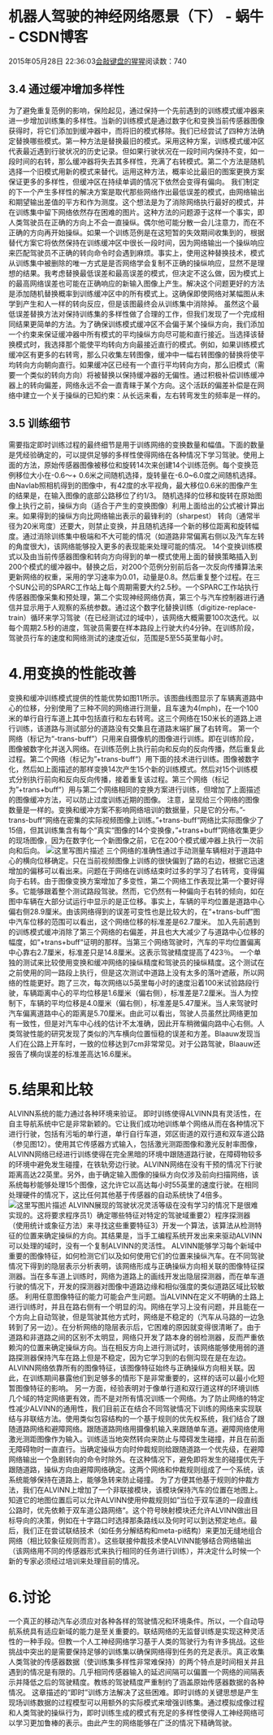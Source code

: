 
# 机器人驾驶的神经网络愿景（下） - 蜗牛 - CSDN博客


2015年05月28日 22:36:03[会敲键盘的猩猩](https://me.csdn.net/u010182633)阅读数：740


## 3.4 通过缓冲增加多样性
为了避免重复范例的影响，保险起见，通过保持一个先前遇到的训练模式缓冲器来进一步增加训练集的多样性。当新的训练模式是通过数字化和变换当前传感器图像获得时，将它们添加到缓冲器中，而将旧的模式移除。我们已经尝试了四种方法确定替换哪些模式。第一种方法是替换最旧的模式。采用这种方案，训练模式缓冲区代表最近遇到行驶状况的历史记录。但如果行驶状况在一段时间内保持不变，如一段时间的右转，那么缓冲器将失去其多样性，充满了右转模式。第二个方法是随机选择一个旧模式用新的模式来替代。运用这种方法，概率论比最旧的图案更换方案保证更多的多样性，但缓冲区在持续单调的情况下依然会变得有偏向。
我们制定的下一个产生多样性的解决方案是取代那些网络作出最低误差的模式，由网络输出和期望输出差值的平方和作为测度。这个想法是为了消除网络执行最好的模式，并在训练集中留下网络依然存在困难的图片。这种方法的问题源于这样一个事实，即人类驾驶员在正确的方向上不会一直操纵。偶尔他可能分散一会儿注意力，而在不正确的方向再开始操纵。如果一个训练范例是在这短暂的失效期间收集到的，根据替代方案它将依然保持在训练缓冲区中很长一段时间，因为网络输出一个操纵响应来匹配驾驶员不正确的转向命令时会遇到麻烦。事实上，使用这种替换技术，模式从训练集中被删除的唯一方式是是否网络学会复制不正确的操纵响应，显然不是理想的结果。我考虑替换最低误差和最高误差的模式，但决定不这么做，因为模式上的最高网络误差也可能在正确响应的新输入图像上产生。解决这个问题更好的方法是添加随机替换概率到训练缓冲区中的所有模式上。这确保即使网络对某幅图从未学到产生和人一样的转向反应，但是该图最终会从训练集中消除掉。
虽然这个最低误差替换方法对保持训练集的多样性做了合理的工作，但我们发现了一个完成相同结果更简单的方法。为了确保训练模式缓冲区不会偏于某个操纵方向，我们添加一个约束来保证缓冲器中所有模式的平均操纵方向尽可能和直行接近。当选择该替换模式时，我选择那个能使平均转向方向最接近直行的模式。例如，如果训练模式缓冲区有更多的右转弯，那么只收集左转图像，缓冲中一幅右转图像的替换将使平均转向方向朝向直行。如果缓冲区已经有一个直行平均转向方向，那么旧模式（需要一个类似的转向方向）将被替换以保持缓冲器的无偏性。通过积极补偿训练缓冲器上的转向偏差，网络永远不会一直青睐于某个方向。这个活跃的偏差补偿是在网络中建立一个关于操纵的已知约束：从长远来看，左右转弯发生的频率是一样的。
## 3.5 训练细节
需要指定即时训练过程的最终细节是用于训练网络的变换数量和幅值。下面的数量是凭经验确定的，可以提供足够的多样性使得网络在各种情况下学习驾驶。使用上面的方法，原始传感器图像被移位和旋转14次来创建14个训练范例。每个变换范例移位大小在-0.6〜+ 0.6米之间随机选择，旋转量在-6.0~6.0度之间随机选择。由Navlab照相机得到的图像中，有42度的水平视角，最大移位0.6米的图像产生的结果是，在输入图像的底部公路移位了约1/3。
随机选择的位移和旋转在原始图像上执行之前，操纵方向（适合于产生的变换图像）利用上面给出的公式被计算出来。如果得到的操纵方向比网络输出表示的最锋利的（sharpest） 转向（通常半径为20米弯度）还要大，则禁止变换，并且随机选择一个新的移位距离和旋转幅度。通过消除训练集中极端和不大可能的情况（如道路非常偏离右侧以及汽车左转的角度很大)，该网络能够投入更多的表现能来处理可能的情况。
14个变换训练模式以及由当前传感器图像和转向方向得到的单一模式使用上面的替换策略插入到200个模式的缓冲器中。替换之后，对200个范例分别前后各一次反向传播算法来更新网络的权重，采用的学习速率为0.01，动量是0.8。然后重复整个过程。在三个SUN公司的SPARC工作站上每个周期需要大约2.5秒。一个SPARC工作站执行传感器图像采集和预处理，第二个实现神经网络仿真，第三个与汽车控制器进行通信并显示用于人观察的系统参数。通过这个数字化替换训练（digitize-replace-train）循环来学习驾驶（在已经测试过的域中），该网络大概需要100次迭代。以每个周期2.5秒的进度，驾驶员需要在样本路段上行驶大约4分钟。在训练阶段，驾驶员行车的速度和网络测试的速度近似，范围是5至55英里每小时。
# 4.用变换的性能改善
变换和缓冲训练模式提供的性能优势如图11所示。该图曲线图显示了车辆离道路中心的位移，分别使用了三种不同的网络进行测量，且车速为4(mph)，在一个100米的单行自行车道上其中包括直行和左右转弯。这三个网络在150米长的道路上进行训练，该道路与测试部分的道路没有交集且在道路末端扩展了右转弯。
第一个网络（标记为“-trans-buff”）只用来自摄像机的图像进行训练。即在训练阶段，图像被数字化并送入网络。在训练范例上执行前向和反向的反向传播，然后重复此过程。第二个网络（标记为”+trans-buff“）用下面的技术进行训练。图像被数字化，然后如上面描述的那样变换14次产生15个新的训练模式。然后对15个训练模式分别执行前向和反向反向传播，接着重复该过程。第三个网络（标记为”+trans+buff“）用与第二个网络相同的变换方案进行训练，但增加了上面描述的图像缓冲方法，可以防止过度训练近期的图像。
注意，呈现给三个网络的图像数量是一样的。变换和缓冲方案不影响网络培训的数据量，只是它的分布。”-trans-buff“网络在密集的实际视频图像上训练。”+trans-buff“网络比实际图像少了15倍，但其训练集含有每个“真实“图像的14个变换像，”+trans+buff”网络收集更少的现场图像，因为在数字化一个新图像之前，它在200个模式缓冲器上执行一次前向和后向。
![这里写图片描述](https://img-blog.csdn.net/20150528165429288)
三个网络的准确性通过手动测量车辆相对于道路中心的横向位移确定。只在当前视频图像上训练的很快偏到了路的右边，根据它迅速增加的偏移可以看出来。问题在于网络在训练结束时过多的学习了右转弯，变得偏向于右转。由于图像变换方案增加了多变性，第二个网络工作表现比第一个要好得多。它能够跟着整个测试路段驾驶。然而，它仍然有一种偏向于右转的倾向，如在图中车辆在大部分试运行中显示的是正位移。事实上，车辆的平均位置是道路中心偏右侧28.9厘米。由该网络得到的误差可变性也是比较大的，在“+trans-buff”图中汽车位移的范围可以看出，这个网络位移的标准差是62.7厘米。
加入先前遇到的训练模式缓冲消除了第三个网络的右偏差，并且也大大减少了与道路中心位移的幅度，如“+trans+buff“证明的那样。当第三个网络驾驶时，汽车的平均位置偏离中心靠右2.7厘米，标准差只是14.8厘米。这表示驾驶精度提高了423％。
一个单独的测试来比较使用变换和缓冲网络的操纵精度和驾驶员的操纵精度。这个测试在之前使用的同一路段上执行，但是这次测试中道路上没有太多的落叶遮蔽，所以网络的性能更好。跑了三次，每次网络以5英里每小时的速度沿着100米试验路段行驶，车辆距离中心的平均位移是1.6厘米（偏右侧），标准差是7.2厘米。当人为控制下，车辆的平均位移是4.0厘米（偏右侧），标准差是5.47厘米。当人来驾驶时汽车偏离道路中心的距离是5.70厘米。由此可以看出，驾驶人员虽然比网络更加有一致性，但是对汽车中心线的估计不太准确，因此开车稍微偏向路中心右侧。人类驾驶性能的研究发现了类似的汽车横向位置恒稳的误差和方差。Blaauw发现当人们在公路上开车时，一致的位移达到7cm非常常见。对于公路驾驶，Blaauw还报告了横向误差的标准差高达16.6厘米。
# 5.结果和比较
ALVINN系统的能力通过各种环境来验证。
即时训练使得ALVINN具有灵活性，在自主导航系统中它是非常新颖的。它让我们成功地训练单个网络从而在各种情况下进行行驶，包括有污垢的单行道，单行自行车道，郊区街道的双行道和双车道公路（参见图12）。使用其它传感器方式输入，包括激光测距图像和激光反射率图像，ALVINN网络已经进行训练使得在完全黑暗的环境中跟随道路行驶，在障碍物较多的环境中避免发生碰撞，在铁轨旁边行驶。ALVINN网络在没有干预的情况下行驶距离高达22英里。另外，由于确定输入图像的操纵方向仅涉及前向扫描网络，该系统每秒能够处理15个图像，这允许它以高达每小时55英里的速度行驶。在相同处理硬件的情况下，这比任何其他基于传感器的自动系统快了4倍多。
![这里写图片描述](https://img-blog.csdn.net/20150528212515266)
ALVINN展现的驾驶状况灵活等级在没有学习的情况下是很难实现的。这将要求程序员1）确定哪些特征对特定的驾驶域重要2）程序探测器（使用统计或象征方法）来寻找这些重要特征3）开发一个算法，该算法从检测特征的位置来确定操纵的方向。其结果是，当手工编程系统开发出来来驱动ALVINN可以处理的域时，没有一个复制ALVINN的灵活性。
ALVINN能够学习每个新域中重要的图像特征，如何检测它们以及如何使用它们的位置来操纵汽车。在不同驾驶情况下得到的隐层表示分析表明，该网络形成与正确操纵方向相关联的图像特征探测器。当在多车道上训练时，网络为道路上的画线开发出隐层探测器，而在单车道行驶的情况下，开发的探测器对图像中道路边缘和相似强度的类似道路区域比较敏感。
利用任意图像特征的能力可能会产生问题。当ALVINN在定义不明确的土路上进行训练时，并且在路右侧有一个明显的沟。网络在学习上没有问题，并且能在一个方向上自动驾驶，但是驾驶其他方式时，网络是不稳定的（汽车从马路的一边急转到了另一边）。在分析网络的隐层表示后，它困难的原因就变得很清晰了。由于道路和非道路之间的区别不太明显，网络只开发了路本身的弱检测器，反而严重依赖沟的位置来确定操纵方向。当在相反方向上进行测试时，该网络能够使用弱的道路探测器保持汽车在路上但是不稳定，因为它学习到的右侧沟现在是在左边。ALVINN网络依靠所有的图像特征，该图像特征始终与正确操纵方向相关联。因此，在训练期间暴露他们到足够多的情形下是非常重要的，这样的话可以最小化短暂图像特征的影响。
另一方面，经验表明对于像单行道和双行道这样的环境训练几个域的特定网络更有效，而不是对所有情况训练一个网络。为了防止网络的特定性减少ALVINN的通用性，我们目前正在结合不同驾驶情况下训练的网络来实现联结与非联结方法。使用类似包容结构的一个基于规则的优先权系统，我们结合了跟随道路网络和避障网络。跟随道路网络用摄像机输入来跟随单车道。避障网络使用激光测距图像作为输入。训练适当地突然转向来防止与障碍发生碰撞，并且在前面无障碍物时一直直行。当确定操纵方向时仲裁规则给跟随道路一个优先级，在避障网络输出一个急剧转向的命令时除外。在这种情况下，避免即将发生的碰撞优先于跟随道路，操纵方向由避障网络确定。这两个网络和仲裁规则组成了一个系统，该系统能够保持在道路上，能够急转来防止碰撞。
为了方便其他基于规则的仲裁方法，我们在ALVINN上增加了一个非联接模块，该模块保持汽车的位置在地图上。知道它的地图位置后可以允许ALVINN使用仲裁规则如”当位于双车道的一段直线公路时，优先依赖于双车道公路网络“。这个符号映射模块还允许ALVINN做出目标导向的决策，例如在十字路口时选择那条路线以及何时可以到达预定地点。最后，我们正在尝试联结技术（如任务分解结构和meta-pi结构）来更加无缝地组合网络（相比较象征规则而言）。这些联接仲裁技术使ALVINN能够结合网络输出（该网络用不同的传感器形式来执行相同的任务进行训练），并决定什么时候一个新的专家必须经过培训来处理目前的情况。
# 6.讨论
一个真正的移动汽车必须应对各种各样的驾驶情况和环境条件。所以，一个自动导航系统具有适应新域的能力是至关重要的。联结网络的无监督训练是实现这种灵活性的一种手段。但教一个人工神经网络学习基于人类的驾驶行为有许多挑战。这些挑战中突出的是需要保持足够的训练集以确保网络得到任务的充足表示。真正收集人类驾驶的传感器数据（使训练集多样性非常难保持）的两个特点是时间相关并且遇到的情况是有限的。几乎相同传感器输入的延迟间隔可以偏置一个网络的间隔表示并降低之后的驾驶精度。教练的驾驶精度严重制约了涵盖原始传感器数据的各种情况。
这章描述的“即时”训练方法解决了这些困难。即时训练的关键思想是产生现场训练数据的过程模型可以用额外的实际模式来增强训练集。通过模拟成像过程和人类驾驶的操纵行为，即时训练生成的模式有充足的多样性使得人工神经网络可以学习更加鲁棒的表示。由此产生的网络能够在广泛的情况下精确驾驶。

